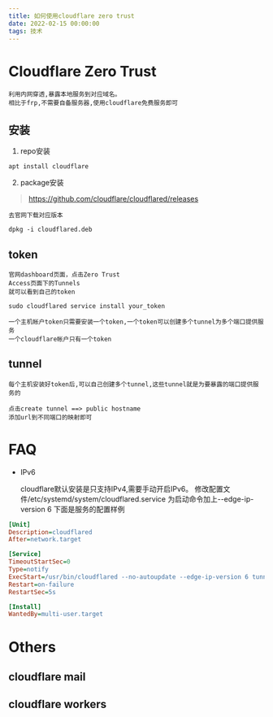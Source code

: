 ```yaml
---
title: 如何使用cloudflare zero trust
date: 2022-02-15 00:00:00
tags: 技术
---
```


# Cloudflare Zero Trust

	利用内网穿透,暴露本地服务到对应域名。
	相比于frp,不需要自备服务器,使用cloudflare免费服务即可

## 安装
1. repo安装
```shell
apt install cloudflare
```

2. package安装

> https://github.com/cloudflare/cloudflared/releases

	去官网下载对应版本
```shell
dpkg -i cloudflared.deb
```

## token

	官网dashboard页面，点击Zero Trust
	Access页面下的Tunnels
	就可以看到自己的token
```shell
sudo cloudflared service install your_token
```
	一个主机帐户token只需要安装一个token,一个token可以创建多个tunnel为多个端口提供服务
	一个cloudflare帐户只有一个token

## tunnel

	每个主机安装好token后,可以自己创建多个tunnel,这些tunnel就是为要暴露的端口提供服务的

	点击create tunnel ==> public hostname
	添加url到不同端口的映射即可

# FAQ

* IPv6

	cloudflare默认安装是只支持IPv4,需要手动开启IPv6。
	修改配置文件/etc/systemd/system/cloudflared.service
	为启动命令加上--edge-ip-version 6
	下面是服务的配置样例
```ini
[Unit]
Description=cloudflared
After=network.target

[Service]
TimeoutStartSec=0
Type=notify
ExecStart=/usr/bin/cloudflared --no-autoupdate --edge-ip-version 6 tunnel run --token your_token
Restart=on-failure
RestartSec=5s

[Install]
WantedBy=multi-user.target
```

# Others

## cloudflare mail
## cloudflare workers